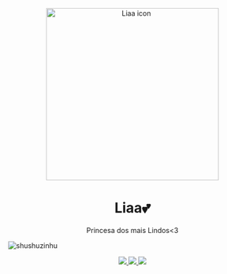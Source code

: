 <div align="center">
    <a href="https://discord.gg/bxguzinho">
        <img src="https://i.imgur.com/M2qQvvo.png" width="350" height="350" alt="Liaa icon" />
    </a>
</div>

<div align="center">
    <h1>Liaa💕</h1>
    <p>Princesa dos mais Lindos<3</p>
</div>
        
<p align="left"> <img src="https://komarev.com/ghpvc/?username=shushuzinhu&label=Profile%20views&color=fe58a8&style=flat" alt="shushuzinhu" /> </p>

<div align="center">
    <a href="https://github.com/ShuShuzinhuu/Liaa/releases">
        <img src="https://img.shields.io/badge/Release-Lia_1.0.0-f5a2ec?" />
    </a>
    <a href="https://discord.gg/bxguzinho">
        <img src="https://img.shields.io/badge/Discord-152_members-333ce8?logo=discord">
    </a>
    <img src="https://img.shields.io/badge/release_date-Oct_2024-ff00bb">
</div>


